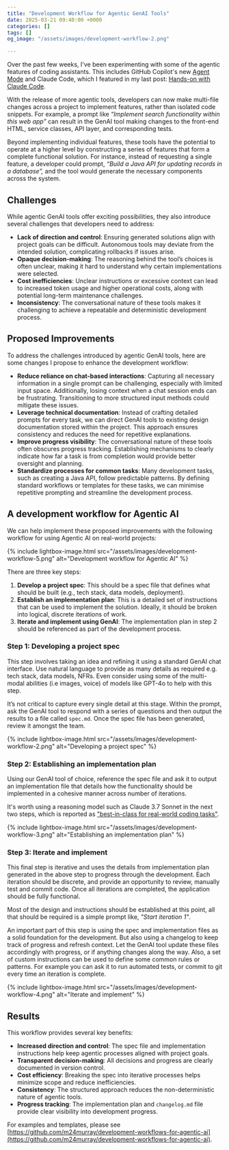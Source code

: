 ```yaml
---
title: "Development Workflow for Agentic GenAI Tools"
date: 2025-03-21 09:40:00 +0000
categories: []
tags: []
og_image: "/assets/images/development-workflow-2.png"

---
```


Over the past few weeks, I've been experimenting with some of the agentic features of coding assistants. This includes GitHub Copilot's new [Agent Mode](https://code.visualstudio.com/blogs/2025/02/24/introducing-copilot-agent-mode) and Claude Code, which I featured in my last post: [Hands-on with Claude Code](2025-03-07-hands-on-with-claude-code.md).

With the release of more agentic tools, developers can now make multi-file changes across a project to implement features, rather than isolated code snippets. For example, a prompt like _“Implement search functionality within this web app”_ can result in the GenAI tool making changes to the front-end HTML, service classes, API layer, and corresponding tests.

Beyond implementing individual features, these tools have the potential to operate at a higher level by constructing a series of features that form a complete functional solution. For instance, instead of requesting a single feature, a developer could prompt, _“Build a Java API for updating records in a database”,_ and the tool would generate the necessary components across the system.

## Challenges

While agentic GenAI tools offer exciting possibilities, they also introduce several challenges that developers need to address:

- **Lack of direction and control**: Ensuring generated solutions align with project goals can be difficult. Autonomous tools may deviate from the intended solution, complicating rollbacks if issues arise.
- **Opaque decision-making**: The reasoning behind the tool’s choices is often unclear, making it hard to understand why certain implementations were selected.
- **Cost inefficiencies**: Unclear instructions or excessive context can lead to increased token usage and higher operational costs, along with potential long-term maintenance challenges.
- **Inconsistency**: The conversational nature of these tools makes it challenging to achieve a repeatable and deterministic development process.

## Proposed Improvements

To address the challenges introduced by agentic GenAI tools, here are some changes I propose to enhance the development workflow:

- **Reduce reliance on chat-based interactions**: Capturing all necessary information in a single prompt can be challenging, especially with limited input space. Additionally, losing context when a chat session ends can be frustrating. Transitioning to more structured input methods could mitigate these issues.
- **Leverage technical documentation**: Instead of crafting detailed prompts for every task, we can direct GenAI tools to existing design documentation stored within the project. This approach ensures consistency and reduces the need for repetitive explanations.
- **Improve progress visibility**: The conversational nature of these tools often obscures progress tracking. Establishing mechanisms to clearly indicate how far a task is from completion would provide better oversight and planning.
- **Standardize processes for common tasks**: Many development tasks, such as creating a Java API, follow predictable patterns. By defining standard workflows or templates for these tasks, we can minimise repetitive prompting and streamline the development process.

## A development workflow for Agentic AI

We can help implement these proposed improvements with the following workflow for using Agentic AI on real-world projects:  

{% include lightbox-image.html src="/assets/images/development-workflow-5.png" alt="Development workflow for Agentic AI" %}

There are three key steps:

1. **Develop a project spec**: This should be a spec file that defines what should be built (e.g., tech stack, data models, deployment).
2. **Establish an implementation plan**: This is a detailed set of instructions that can be used to implement the solution. Ideally, it should be broken into logical, discrete iterations of work.
3. **Iterate and implement using GenAI**: The implementation plan in step 2 should be referenced as part of the development process.

### Step 1: Developing a project spec

This step involves taking an idea and refining it using a standard GenAI chat interface. Use natural language to provide as many details as required e.g. tech stack, data models, NFRs. Even consider using some of the multi-modal abilities (i.e images, voice) of models like GPT-4o to help with this step.

It’s not critical to capture every single detail at this stage. Within the prompt, ask the GenAI tool to respond with a series of questions and then output the results to a file called `spec.md`. Once the spec file has been generated, review it amongst the team.

{% include lightbox-image.html src="/assets/images/development-workflow-2.png" alt="Developing a project spec" %}

### Step 2: Establishing an implementation plan

Using our GenAI tool of choice, reference the spec file and ask it to output an implementation file that details how the functionality should be implemented in a cohesive manner across number of iterations.

It's worth using a reasoning model such as Claude 3.7 Sonnet in the next two steps, which is reported as ["best-in-class for real-world coding tasks"](https://www.anthropic.com/news/claude-3-7-sonnet).

{% include lightbox-image.html src="/assets/images/development-workflow-3.png" alt="Establishing an implementation plan" %}

### Step 3: Iterate and implement

This final step is iterative and uses the details from implementation plan generated in the above step to progress through the development. Each iteration should be discrete, and provide an opportunity to review, manually test and commit code. Once all iterations are completed, the application should be fully functional.

Most of the design and instructions should be established at this point, all that should be required is a simple prompt like, _"Start iteration 1"_.

An important part of this step is using the spec and implementation files as a solid foundation for the development. But also using a changelog to keep track of progress and refresh context. Let the GenAI tool update these files accordingly with progress, or if anything changes along the way. Also, a set of custom instructions can be used to define some common rules or patterns. For example you can ask it to run automated tests, or commit to git every time an iteration is complete.

{% include lightbox-image.html src="/assets/images/development-workflow-4.png" alt="Iterate and implement" %}

## Results

This workflow provides several key benefits:

- **Increased direction and control**: The spec file and implementation instructions help keep agentic processes aligned with project goals.
- **Transparent decision-making**: All decisions and progress are clearly documented in version control.
- **Cost efficiency**: Breaking the spec into iterative processes helps minimize scope and reduce inefficiencies.
- **Consistency**: The structured approach reduces the non-deterministic nature of agentic tools.
- **Progress tracking**: The implementation plan and `changelog.md` file provide clear visibility into development progress.

For examples and templates, please see [https://github.com/m24murray/development-workflows-for-agentic-ai](https://github.com/m24murray/development-workflows-for-agentic-ai).
